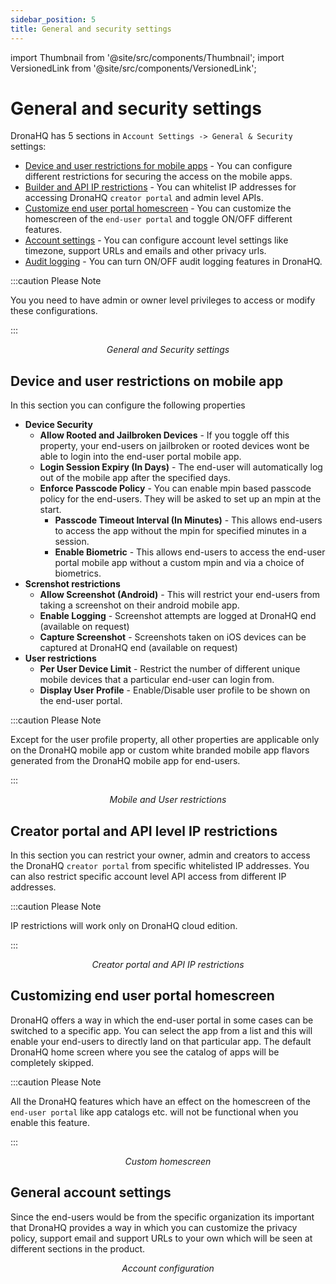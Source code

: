 ```yaml
---
sidebar_position: 5
title: General and security settings
---
```


import Thumbnail from '@site/src/components/Thumbnail';
import VersionedLink from '@site/src/components/VersionedLink';

# General and security settings

DronaHQ has 5 sections in `Account Settings -> General & Security` settings:
- [Device and user restrictions for mobile apps](../general-and-security-settings/#device-and-user-restrictions-on-mobile-app) - You can configure different restrictions for securing the access on the mobile apps.
- [Builder and API IP restrictions](../general-and-security-settings/#creator-portal-and-api-level-ip-restrictions) - You can whitelist IP addresses for accessing DronaHQ `creator portal` and admin level APIs.
- [Customize end user portal homescreen](../general-and-security-settings/#customizing-end-user-portal-homescreen) - You can customize the homescreen of the `end-user portal` and toggle ON/OFF different features.
- [Account settings](../general-and-security-settings/#general-account-settings) - You can configure account level settings like timezone, support URLs and emails and other privacy urls.
- [Audit logging](../audit-logs/) - You can turn ON/OFF audit logging features in DronaHQ. 

:::caution Please Note

You you need to have admin or owner level privileges to access or modify these configurations.

:::

<figure>
  <Thumbnail src="/img/org-management/general-settings.png" alt="General Settings" width='100%'/>
  <figcaption align = "center"><i>General and Security settings</i></figcaption>
</figure>

## Device and user restrictions on mobile app

In this section you can configure the following properties
- **Device Security**
    - **Allow Rooted and Jailbroken Devices** - If you toggle off this property, your end-users on jailbroken or rooted devices wont be able to login into the end-user portal mobile app.
    - **Login Session Expiry (In Days)** - The end-user will automatically log out of the mobile app after the specified days. 
    - **Enforce Passcode Policy** - You can enable mpin based passcode policy for the end-users. They will be asked to set up an mpin at the start.
        - **Passcode Timeout Interval (In Minutes)** - This allows end-users to access the app without the mpin for specified minutes in a session.
        - **Enable Biometric** - This allows end-users to access the end-user portal mobile app without a custom mpin and via a choice of biometrics.
- **Screnshot restrictions**
    - **Allow Screenshot (Android)** - This will restrict your end-users from taking a screenshot on their android mobile app.
    - **Enable Logging** - Screenshot attempts are logged at DronaHQ end (available on request)
    - **Capture Screenshot** - Screenshots taken on iOS devices can be captured at DronaHQ end (available on request)
- **User restrictions**
    - **Per User Device Limit** - Restrict the number of different unique mobile devices that a particular end-user can login from. 
    - **Display User Profile** - Enable/Disable user profile to be shown on the end-user portal. 

:::caution Please Note

Except for the user profile property, all other properties are applicable only on the DronaHQ mobile app or custom white branded mobile app flavors generated from the DronaHQ mobile app for end-users.

:::

<figure>
  <Thumbnail src="/img/org-management/mobile-restrictions.png" alt="Mobile restrictions" width='100%'/>
  <figcaption align = "center"><i>Mobile and User restrictions</i></figcaption>
</figure>

## Creator portal and API level IP restrictions

In this section you can restrict your owner, admin and creators to access the DronaHQ `creator portal` from specific whitelisted IP addresses. You can also restrict specific account level API access from different IP addresses. 

:::caution Please Note

IP restrictions will work only on DronaHQ cloud edition.

:::

<figure>
  <Thumbnail src="/img/org-management/IP-restrictions.png" alt="IP restrictions" width='100%'/>
  <figcaption align = "center"><i>Creator portal and API IP restrictions</i></figcaption>
</figure>

## Customizing end user portal homescreen

DronaHQ offers a way in which the end-user portal in some cases can be switched to a specific app. You can select the app from a list and this will enable your end-users to directly land on that particular app. The default DronaHQ home screen where you see the catalog of apps will be completely skipped. 

:::caution Please Note

All the DronaHQ features which have an effect on the homescreen of the `end-user portal` like app catalogs etc. will not be functional when you enable this feature.

:::

<figure>
  <Thumbnail src="/img/org-management/custom-home.png" alt="Custom home" width='100%'/>
  <figcaption align = "center"><i>Custom homescreen</i></figcaption>
</figure>

## General account settings

Since the end-users would be from the specific organization its important that DronaHQ provides a way in which you can customize the privacy policy, support email and support URLs to your own which will be seen at different sections in the product. 

<figure>
  <Thumbnail src="/img/org-management/account-config.png" alt="Account configuration" width='100%'/>
  <figcaption align = "center"><i>Account configuration</i></figcaption>
</figure>